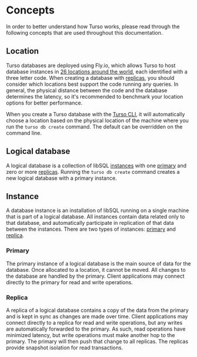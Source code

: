# Concepts

In order to better understand how Turso works, please read through the following
concepts that are used throughout this documentation.

## Location

Turso databases are deployed using Fly.io, which allows Turso to host database
instances in [26 locations around the world], each identified with a three
letter code. When creating a database with [replicas](#replica), you should
consider which locations best support the code running any queries. In general,
the physical distance between the code and the database determines the latency,
so it's recommended to benchmark your location options for better performance.

When you create a Turso database with the [Turso CLI], it will automatically
choose a location based on the physical location of the machine where you run
the `turso db create` command. The default can be overridden on the command
line.

## Logical database

A logical database is a collection of libSQL [instances](#instance) with one
[primary](#primary) and zero or more [replicas](#replica). Running the `turso db
create` command creates a new logical database with a primary instance.

<!-- TODO: diagram of a logical database with a primary and replicas -->

## Instance

A database instance is an installation of libSQL running on a single machine
that is part of a logical database. All instances contain data related only to
that database, and automatically participate in replication of that data between
the instances. There are two types of instances: [primary](#primary) and
[replica](#replica).

### Primary

The primary instance of a logical database is the main source of data for the
database. Once allocated to a location, it cannot be moved. All changes to the
database are handled by the primary. Client applications may connect directly to
the primary for read and write operations.

### Replica

A replica of a logical database contains a copy of the data from the primary and
is kept in sync as changes are made over time. Client applications may connect
directly to a replica for read and write operations, but any writes are
automatically forwarded to the primary. As such, read operations have minimized
latency, but write operations must make another hop to the primary. The primary
will then push that change to all replicas. The replicas provide snapshot
isolation for read transactions.


[26 locations around the world]: https://fly.io/docs/reference/regions/
[Turso CLI]: /reference/turso-cli
